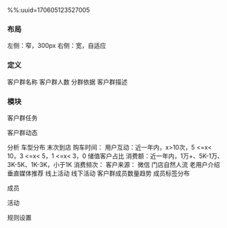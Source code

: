 %%:uuid=170605123527005
### 布局
左侧：窄，300px
右侧：宽，自适应

### 定义
客户群名称
客户群人数
分群依据
客户群描述

### 模块
客户群任务

客户群动态

分析
    车型分布
    末次到店
    购车时间：
    用户互动：近一年内，x>10次，5 <=x< 10，3 <=x< 5，1 <=x< 3，0
    储值客户占比
    消费额：近一年内，1万+、5K-1万、3K-5K、1K-3K，小于1K
    消费频次：
    客户来源：
        微信
        门店自然人流
        老用户介绍
        垂直媒体推荐
        线上活动
        线下活动
    客户群成员数量趋势
    成员标签分布

成员

活动

规则设置



